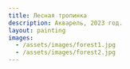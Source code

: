 ```yaml
---
title: Лесная тропинка
description: Акварель, 2023 год.
layout: painting‎
images:
  - /assets/images/forest1.jpg
  - /assets/images/forest2.jpg
---
```

